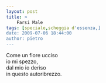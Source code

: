 ```yaml
---
layout: post
title: >
    Farsi Male
tags: [speciale,scheggia d'essenza,]
date: 2009-07-06 18:44:00
author: pietro
---
```

Come un fiore ucciso<br/>io mi spezzo,<br/>dal mio io deriso<br/>in questo autoribrezzo.
